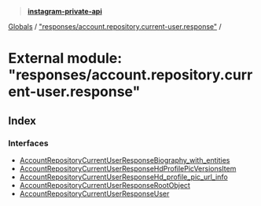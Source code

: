 > **[instagram-private-api](../README.md)**

[Globals](../globals.md) / ["responses/account.repository.current-user.response"](_responses_account_repository_current_user_response_.md) /

# External module: "responses/account.repository.current-user.response"

## Index

### Interfaces

* [AccountRepositoryCurrentUserResponseBiography_with_entities](../interfaces/_responses_account_repository_current_user_response_.accountrepositorycurrentuserresponsebiography_with_entities.md)
* [AccountRepositoryCurrentUserResponseHdProfilePicVersionsItem](../interfaces/_responses_account_repository_current_user_response_.accountrepositorycurrentuserresponsehdprofilepicversionsitem.md)
* [AccountRepositoryCurrentUserResponseHd_profile_pic_url_info](../interfaces/_responses_account_repository_current_user_response_.accountrepositorycurrentuserresponsehd_profile_pic_url_info.md)
* [AccountRepositoryCurrentUserResponseRootObject](../interfaces/_responses_account_repository_current_user_response_.accountrepositorycurrentuserresponserootobject.md)
* [AccountRepositoryCurrentUserResponseUser](../interfaces/_responses_account_repository_current_user_response_.accountrepositorycurrentuserresponseuser.md)